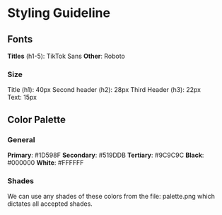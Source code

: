 # Styling Guideline

## Fonts

**Titles** (h1-5): TikTok Sans
**Other**: Roboto

### Size

Title (h1): 40px
Second header (h2): 28px
Third Header (h3): 22px  
Text: 15px

## Color Palette

### General

**Primary**: #1D598F
**Secondary**: #519DDB
**Tertiary**: #9C9C9C
**Black**: #000000
**White**: #FFFFFF

### Shades

We can use any shades of these colors from the file: palette.png which dictates all accepted shades.
